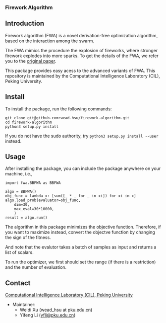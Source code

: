 ### Firework Algorithm

Introduction
---
Firework algorithm (FWA) is a novel derivation-free optimization algorithm, based on the interaction among the swarm.

The FWA mimics the procedure the explosion of fireworks, where stronger firework explodes into more sparks.
To get the details of the FWA, we refer you to the [original paper](http://www.cil.pku.edu.cn/publications/papers/ICSI2010zhuyuanchun.pdf).

This package provides easy acess to the advanced variants of FWA. This repository is maintained by the Computational Intelligence Laboratory (CIL), Peking University.

Install
---

To install the package, run the following commands:

```
git clone git@github.com:wead-hsu/firework-algorithm.git
cd firework-algorithm
python3 setup.py install
```
If you do not have the sudo authority, try `python3 setup.py install --user` instead.

Usage
---
After installing the package, you can include the package anywhere on your machine, i.e.,

```
import fwa.BBFWA as BBFWA

algo = BBFWA()
obj_func = lambda x: [sum([_ * _ for _ in xi]) for xi in x]
algo.load_prob(evaluator=obj_func,
	dim=30,
	max_eval=30*10000,
	)
result = algo.run()
```

The algorithm in this package minimizes the objective function. Therefore, if you want to maximize instead, convert the objectve function by changing the sign of the fitness.

And note that the evalutor takes a batch of samples as input and returns a list of scalars.

To run the optimizer, we first should set the range (if there is a restriction) and the number of evaluation.

Contact
----
[Computational Intelligence Laboratory (CIL), Peking University](www.cil.pku.edu.cn)

- Maintainer: 
	- Weidi Xu (wead_hsu at pku.edu.cn)
	- Yifeng Li (yfli@pku.edu.cn)

